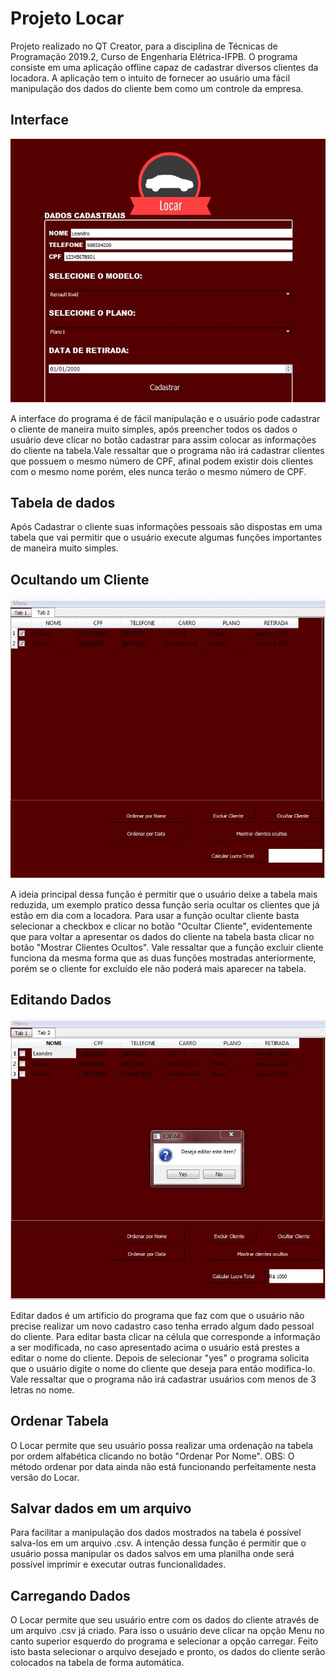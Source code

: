 # Projeto Locar 

Projeto realizado no QT Creator, para a disciplina de Técnicas de Programação 2019.2, Curso de Engenharia Elétrica-IFPB. O programa consiste em uma aplicação offline capaz de cadastrar diversos clientes da locadora. A aplicação tem o intuito de fornecer ao usuário uma fácil manipulação dos dados do cliente bem como um controle da empresa. 


## Interface

![enter image description here](https://github.com/LeandroAlencar/ProjetoLocadora/blob/master/Projeto_Locar/FotosProjeto/Foto%20interface%28Cadastro%29.JPG)

A interface do programa é de fácil manipulação e o usuário pode cadastrar o cliente de maneira muito simples, após preencher todos os dados o usuário deve clicar no botão cadastrar para assim colocar as informações do cliente na tabela.Vale ressaltar que o programa não irá cadastrar clientes que possuem o mesmo número de CPF, afinal podem existir dois clientes com o mesmo nome porém, eles nunca terão o mesmo número de CPF.

## Tabela de dados

Após Cadastrar o cliente suas informações pessoais são dispostas em uma tabela
que vai permitir que o usuário execute algumas funções importantes de maneira muito simples.

## Ocultando um Cliente
![enter image description here](https://github.com/LeandroAlencar/ProjetoLocadora/blob/master/Projeto_Locar/FotosProjeto/OcultandoClientes.JPG)

A ideia principal dessa função é permitir que o usuário deixe a tabela mais reduzida, um exemplo pratico dessa função seria ocultar os clientes que já estão em dia com a locadora. Para usar a função ocultar cliente basta selecionar a checkbox e clicar no botão "Ocultar Cliente", evidentemente que para voltar a apresentar os dados do cliente na tabela basta clicar no botão "Mostrar Clientes Ocultos". Vale ressaltar que a função excluir cliente funciona da mesma forma que as duas funções mostradas anteriormente, porém se o cliente for excluído ele não poderá mais aparecer na tabela.

## Editando Dados
![enter image description here](https://github.com/LeandroAlencar/ProjetoLocadora/blob/master/Projeto_Locar/FotosProjeto/EditandoNome.JPG)

Editar dados é um artificio do programa que faz com que o usuário não precise realizar um novo cadastro caso tenha errado algum dado pessoal do cliente. Para editar basta clicar na célula que corresponde a informação a ser modificada, no caso apresentado acima o usuário está prestes a editar o nome do cliente. Depois de selecionar "yes" o programa solicita que o usuário digite o nome do cliente que deseja para então modifica-lo. Vale ressaltar que o programa não irá cadastrar usuários com menos de 3 letras no nome.

## Ordenar Tabela

O Locar permite que seu usuário possa realizar uma ordenação na tabela por ordem alfabética clicando no botão "Ordenar Por Nome". OBS: O método ordenar por data ainda não está funcionando perfeitamente nesta versão do Locar.
## Salvar dados em um arquivo

Para facilitar a manipulação dos dados mostrados na tabela é possível salva-los em um arquivo .csv. A intenção dessa função é permitir que o usuário possa manipular os dados salvos em uma planilha onde será possível imprimir e executar outras funcionalidades.


## Carregando Dados

O Locar permite que seu usuário entre com os dados do cliente através de um arquivo .csv já criado. Para isso o usuário deve clicar na opção Menu no canto superior esquerdo do programa e selecionar a opção carregar. Feito isto basta selecionar o arquivo desejado e pronto, os dados do cliente serão colocados na tabela de forma automática.


